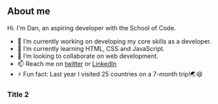 ## About me
Hi. I'm Dan, an aspiring developer with the School of Code.
- 🔭 I’m currently working on developing my core skills as a developer.
- 🌱 I’m currently learning HTML, CSS and JavaScript.
- 👯 I’m looking to collaborate on web development. 
- 📫 Reach me on [twitter](https://twitter.com/_danben) or [LinkedIn](https://linkedin.com/in/dan-bennett-102a03149)
- ⚡ Fun fact: Last year I visited 25 countries on a 7-month trip!:earth_asia::smile:

### Title 2
